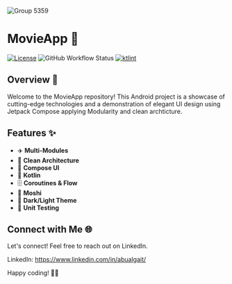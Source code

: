 ![Group 5359](https://github.com/abualgait/YassirMovieApp/assets/38107393/1f0719fa-d17f-47ac-9b74-63306f62cc30)


# MovieApp 🎥

[![License](https://img.shields.io/badge/License-MIT-blue.svg)](LICENSE)
![GitHub Workflow Status](https://img.shields.io/github/actions/workflow/status/binaryshrey/dice/android_build.yml)
[![ktlint](https://img.shields.io/badge/code%20style-%E2%9D%A4-FF4081.svg)](https://ktlint.github.io/)

## Overview 🚀
 

Welcome to the MovieApp repository! This Android project is a showcase of cutting-edge technologies and a demonstration of elegant UI design using Jetpack Compose applying Modularity and clean archticture.

## Features ✨

- ✈️ **Multi-Modules**
- 🥇 **Clean Architecture** 
- 🎨 **Compose UI** 
- 🚀 **Kotlin** 
- 🗄️ **Coroutines & Flow**
- 🚀 **Moshi**
- 🌙 **Dark/Light Theme**
- 🧪 **Unit Testing**  
 

## Connect with Me 🌐

Let's connect! Feel free to reach out on LinkedIn.

LinkedIn: https://www.linkedin.com/in/abualgait/

Happy coding! 🚀✨
